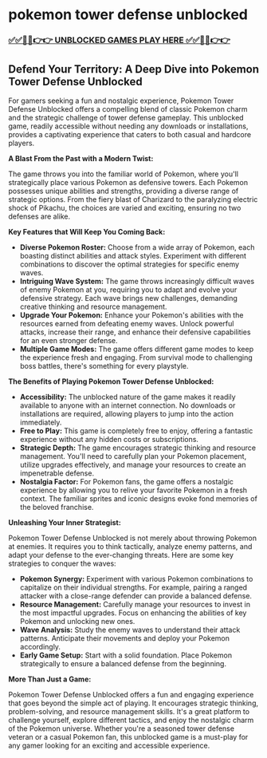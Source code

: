 # pokemon tower defense unblocked

### [✅✅🔴🔴👉👉 UNBLOCKED GAMES PLAY HERE ✅✅🔴🔴👉👉](https://topstoryindia.com)

##  Defend Your Territory: A Deep Dive into Pokemon Tower Defense Unblocked

For gamers seeking a fun and nostalgic experience, Pokemon Tower Defense Unblocked offers a compelling blend of classic Pokemon charm and the strategic challenge of tower defense gameplay.  This unblocked game, readily accessible without needing any downloads or installations, provides a captivating experience that caters to both casual and hardcore players.

**A Blast From the Past with a Modern Twist:**

The game throws you into the familiar world of Pokemon, where you'll strategically place various Pokemon as defensive towers.  Each Pokemon possesses unique abilities and strengths, providing a diverse range of strategic options.  From the fiery blast of Charizard to the paralyzing electric shock of Pikachu, the choices are varied and exciting, ensuring no two defenses are alike.

**Key Features that Will Keep You Coming Back:**

* **Diverse Pokemon Roster:**  Choose from a wide array of Pokemon, each boasting distinct abilities and attack styles. Experiment with different combinations to discover the optimal strategies for specific enemy waves.
* **Intriguing Wave System:**  The game throws increasingly difficult waves of enemy Pokemon at you, requiring you to adapt and evolve your defensive strategy.  Each wave brings new challenges, demanding creative thinking and resource management.
* **Upgrade Your Pokemon:**  Enhance your Pokemon's abilities with the resources earned from defeating enemy waves.  Unlock powerful attacks, increase their range, and enhance their defensive capabilities for an even stronger defense.
* **Multiple Game Modes:**  The game offers different game modes to keep the experience fresh and engaging.  From survival mode to challenging boss battles, there's something for every playstyle.

**The Benefits of Playing Pokemon Tower Defense Unblocked:**

* **Accessibility:**  The unblocked nature of the game makes it readily available to anyone with an internet connection. No downloads or installations are required, allowing players to jump into the action immediately.
* **Free to Play:**  This game is completely free to enjoy, offering a fantastic experience without any hidden costs or subscriptions.  
* **Strategic Depth:**  The game encourages strategic thinking and resource management.  You'll need to carefully plan your Pokemon placement, utilize upgrades effectively, and manage your resources to create an impenetrable defense.
* **Nostalgia Factor:**  For Pokemon fans, the game offers a nostalgic experience by allowing you to relive your favorite Pokemon in a fresh context.  The familiar sprites and iconic designs evoke fond memories of the beloved franchise.

**Unleashing Your Inner Strategist:**

Pokemon Tower Defense Unblocked is not merely about throwing Pokemon at enemies. It requires you to think tactically, analyze enemy patterns, and adapt your defense to the ever-changing threats.  Here are some key strategies to conquer the waves:

* **Pokemon Synergy:**  Experiment with various Pokemon combinations to capitalize on their individual strengths.  For example, pairing a ranged attacker with a close-range defender can provide a balanced defense.
* **Resource Management:**  Carefully manage your resources to invest in the most impactful upgrades.  Focus on enhancing the abilities of key Pokemon and unlocking new ones.
* **Wave Analysis:**  Study the enemy waves to understand their attack patterns.  Anticipate their movements and deploy your Pokemon accordingly.
* **Early Game Setup:**  Start with a solid foundation.  Place Pokemon strategically to ensure a balanced defense from the beginning.

**More Than Just a Game:**

Pokemon Tower Defense Unblocked offers a fun and engaging experience that goes beyond the simple act of playing.  It encourages strategic thinking, problem-solving, and resource management skills.  It's a great platform to challenge yourself, explore different tactics, and enjoy the nostalgic charm of the Pokemon universe.  Whether you're a seasoned tower defense veteran or a casual Pokemon fan, this unblocked game is a must-play for any gamer looking for an exciting and accessible experience. 
